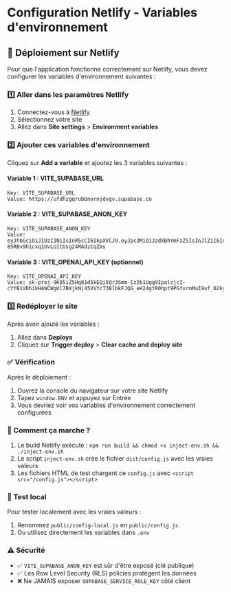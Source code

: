 # Configuration Netlify - Variables d'environnement

## 🚀 Déploiement sur Netlify

Pour que l'application fonctionne correctement sur Netlify, vous devez configurer les variables d'environnement suivantes :

### 1️⃣ Aller dans les paramètres Netlify

1. Connectez-vous à [Netlify](https://app.netlify.com)
2. Sélectionnez votre site
3. Allez dans **Site settings** > **Environment variables**

### 2️⃣ Ajouter ces variables d'environnement

Cliquez sur **Add a variable** et ajoutez les 3 variables suivantes :

#### Variable 1 : VITE_SUPABASE_URL
```
Key: VITE_SUPABASE_URL
Value: https://ufdhzgqrubbnornjdvgv.supabase.co
```

#### Variable 2 : VITE_SUPABASE_ANON_KEY
```
Key: VITE_SUPABASE_ANON_KEY
Value: eyJhbGciOiJIUzI1NiIsInR5cCI6IkpXVCJ9.eyJpc3MiOiJzdXBhYmFzZSIsInJlZiI6InVmZGh6Z3FydWJibm9ybmpkdmd2Iiwicm9sZSI6ImFub24iLCJpYXQiOjE3NjA0MjAwMzksImV4cCI6MjA3NTk5NjAzOX0.Xqfe56k9FU-85RBv9h1cxq1UvLU1tUsg24MAdzCqZms
```

#### Variable 3 : VITE_OPENAI_API_KEY (optionnel)
```
Key: VITE_OPENAI_API_KEY
Value: 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
```

### 3️⃣ Redéployer le site

Après avoir ajouté les variables :
1. Allez dans **Deploys**
2. Cliquez sur **Trigger deploy** > **Clear cache and deploy site**

### ✅ Vérification

Après le déploiement :
1. Ouvrez la console du navigateur sur votre site Netlify
2. Tapez `window.ENV` et appuyez sur Entrée
3. Vous devriez voir vos variables d'environnement correctement configurées

### 🔧 Comment ça marche ?

1. Le build Netlify exécute : `npm run build && chmod +x inject-env.sh && ./inject-env.sh`
2. Le script `inject-env.sh` crée le fichier `dist/config.js` avec les vraies valeurs
3. Les fichiers HTML de test chargent ce `config.js` avec `<script src="/config.js"></script>`

### 🧪 Test local

Pour tester localement avec les vraies valeurs :
1. Renommez `public/config-local.js` en `public/config.js`
2. Ou utilisez directement les variables dans `.env`

### ⚠️ Sécurité

- ✅ `VITE_SUPABASE_ANON_KEY` est sûr d'être exposé (clé publique)
- ✅ Les Row Level Security (RLS) policies protègent les données
- ❌ Ne JAMAIS exposer `SUPABASE_SERVICE_ROLE_KEY` côté client
